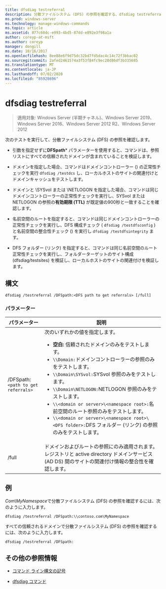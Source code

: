 ```yaml
---
title: dfsdiag testreferral
description: 分散ファイルシステム (DFS) の参照を確認する、dfsdiag testreferral コマンドのリファレンス記事です。
ms.prod: windows-server
ms.technology: manage-windows-commands
ms.topic: article
ms.assetid: 877c60dc-e993-4bd5-87dd-e892e3f98a1a
author: coreyp-at-msft
ms.author: coreyp
manager: dongill
ms.date: 10/16/2017
ms.openlocfilehash: 8ee88e6f9d75dc32bd7fd5dac4c14c72f3bbac02
ms.sourcegitcommit: 2afed2461574a3f53f84fc9ec28d86df3b335685
ms.translationtype: MT
ms.contentlocale: ja-JP
ms.lasthandoff: 07/02/2020
ms.locfileid: "85928696"
---
```

# <a name="dfsdiag-testreferral"></a>dfsdiag testreferral

> 適用対象: Windows Server (半期チャネル)、Windows Server 2019、Windows Server 2016、Windows Server 2012 R2、Windows Server 2012

次のテストを実行して、分散ファイルシステム (DFS) の参照を確認します。

- 引数を指定せずに**DFSpath*** パラメーターを使用すると、コマンドは、参照リストにすべての信頼されたドメインが含まれていることを検証します。

- ドメインを指定した場合、コマンドはドメインコントローラー () の正常性チェックを実行 `dfsdiag /testdcs` し、ローカルホストのサイトの関連付けとドメインキャッシュをテストします。

- ドメインと \SYSvol または \NETLOGON を指定した場合、コマンドは同じドメインコントローラーの正常性チェックを実行し、SYSvol または NETLOGON の参照の**有効期限 (TTL)** が既定値の900秒と一致することを確認します。

- 名前空間のルートを指定すると、コマンドは同じドメインコントローラーの正常性チェックを実行し、DFS 構成チェック ( `dfsdiag /testdfsconfig` ) と名前空間の整合性チェック () を実行し `dfsdiag /testdfsintegrity` ます。

- DFS フォルダー (リンク) を指定すると、コマンドは同じ名前空間のルート正常性チェックを実行し、フォルダーターゲットのサイト構成 (dfsdiag/testsites) を検証し、ローカルホストのサイトの関連付けを検証します。

## <a name="syntax"></a>構文

```
dfsdiag /testreferral /DFSpath:<DFS path to get referrals> [/full]
```

### <a name="parameters"></a>パラメーター

| パラメーター | 説明 |
| --------- | ----------- |
| /DFSpath:`<path to get referrals>` | 次のいずれかの値を指定します。<ul><li>**空白:** 信頼されたドメインのみをテストします。</li><li>`\\Domain:`ドメインコントローラーの参照のみをテストします。</li><li>`\\Domain\SYSvol:`SYSvol 参照のみをテストします。</li><li>`\\Domain\NETLOGON:`NETLOGON 参照のみをテストします。</li><li>`\\<domain or server>\<namespace root>:`名前空間のルート参照のみをテストします。</li><li>`\\<domain or server>\<namespace root>\<DFS folder>:`DFS フォルダー (リンク) の参照のみをテストします。</li></ul> |
| /full | ドメインおよびルートの参照にのみ適用されます。 レジストリと active directory ドメインサービス (AD DS) 間のサイトの関連付け情報の整合性を確認します。 |

## <a name="examples"></a>例

*Com\MyNamespace*で分散ファイルシステム (DFS) の参照を確認するには、次のように入力します。

```
dfsdiag /testreferral /DFSpath:\\contoso.com\MyNamespace
```

すべての信頼されるドメインで分散ファイルシステム (DFS) の参照を確認するには、次のように入力します。

```
dfsdiag /testreferral /DFSpath:
```

## <a name="additional-references"></a>その他の参照情報

- [コマンド ライン構文の記号](command-line-syntax-key.md)

- [dfsdiag コマンド](dfsdiag.md)
